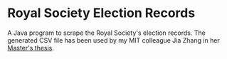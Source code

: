 Royal Society Election Records
==============================

A Java program to scrape the Royal Society's election records. The generated CSV file has been used by my MIT colleague Jia Zhang in her [Master's thesis](https://dspace.mit.edu/handle/1721.1/81082).
